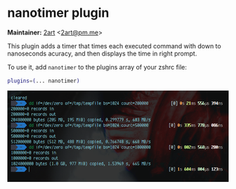 # nanotimer plugin

**Maintainer:** [2art](https://github.com/2art) <[2art@pm.me](mailto:2art@pm.me)>

This plugin adds a timer that times each executed command with down to nanoseconds acuracy, and then displays the time in right prompt.

To use it, add `nanotimer` to the plugins array of your zshrc file:

```zsh
plugins=(... nanotimer)
```

![Preview](nanotimer.preview.png?raw=true "Timer RPrompt Preview")
